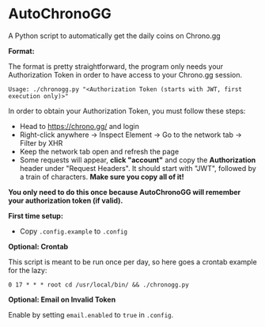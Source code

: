 # AutoChronoGG
A Python script to automatically get the daily coins on Chrono.gg

**Format:**

The format is pretty straightforward, the program only needs your Authorization Token in order to have access to your Chrono.gg session.

    Usage: ./chronogg.py "<Authorization Token (starts with JWT, first execution only)>"

In order to obtain your Authorization Token, you must follow these steps:
* Head to https://chrono.gg/ and login
* Right-click anywhere -> Inspect Element -> Go to the network tab -> Filter by XHR
* Keep the network tab open and refresh the page
* Some requests will appear, **click "account"** and copy the **Authorization** header under "Request Headers". It should start with "JWT", followed by a train of characters. **Make sure you copy all of it!**

**You only need to do this once because AutoChronoGG will remember your authorization token (if valid).**

**First time setup:**

* Copy `.config.example` to `.config`

**Optional: Crontab**

This script is meant to be run once per day, so here goes a crontab example for the lazy:

    0 17 * * * root cd /usr/local/bin/ && ./chronogg.py

**Optional: Email on Invalid Token**

Enable by setting `email.enabled` to `true` in `.config`.
